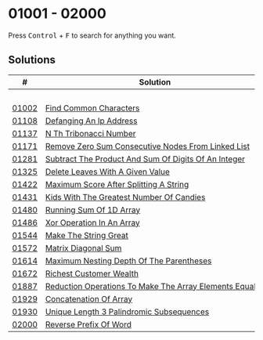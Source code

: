# 01001 - 02000

Press <kbd>Control</kbd> + <kbd>F</kbd> to search for anything you want.

## Solutions
| # | Solution | Topic | Difficulty |
| --- | --- | --- | --- |
| | &emsp;&emsp;&emsp;&emsp;&emsp;&emsp;&emsp;&emsp;&emsp;&emsp;&emsp;&emsp;&emsp;&emsp;&emsp;&emsp;&emsp;&emsp;&emsp;&emsp;&emsp;&emsp;&emsp;&emsp;&emsp;&emsp;&emsp;&emsp; | &emsp;&emsp;&emsp;&emsp;&emsp;&emsp;&emsp;&emsp;&emsp;&emsp; | |  
| [01002](https://leetcode.com/problems/find-common-characters/) | [Find Common Characters](01001-01100/01002-find-common-characters.cpp) | `Hashmap` | Easy |  
| [01108](https://leetcode.com/problems/defanging-an-ip-address/) | [Defanging An Ip Address](01101-01200/01108-defanging-an-ip-address.cpp) | `String` | Easy |  
| [01137](https://leetcode.com/problems/n-th-tribonacci-number/) | [N Th Tribonacci Number](01101-01200/01137-n-th-tribonacci-number.cpp) | `Memoization` | Easy |  
| [01171](https://leetcode.com/problems/remove-zero-sum-consecutive-nodes-from-linked-list/) | [Remove Zero Sum Consecutive Nodes From Linked List](01101-01200/01171-remove-zero-sum-consecutive-nodes-from-linked-list.cpp) | `Hashmap` | Medium |  
| [01281](https://leetcode.com/problems/subtract-the-product-and-sum-of-digits-of-an-integer/) | [Subtract The Product And Sum Of Digits Of An Integer](01201-01300/01281-subtract-the-product-and-sum-of-digits-of-an-integer.cpp) | `Math` | Easy |  
| [01325](https://leetcode.com/problems/delete-leaves-with-a-given-value/) | [Delete Leaves With A Given Value](01301-01400/01325-delete-leaves-with-a-given-value.cpp) | `Tree` | Medium |  
| [01422](https://leetcode.com/problems/maximum-score-after-splitting-a-string/) | [Maximum Score After Splitting A String](01401-01500/01422-maximum-score-after-splitting-a-string.cpp) | `Array` | Easy |  
| [01431](https://leetcode.com/problems/kids-with-the-greatest-number-of-candies/) | [Kids With The Greatest Number Of Candies](01401-01500/01431-kids-with-the-greatest-number-of-candies.cpp) | `Array` | Easy |  
| [01480](https://leetcode.com/problems/running-sum-of-1d-array/) | [Running Sum Of 1D Array](01401-01500/01480-running-sum-of-1d-array.cpp) | `Array` | Easy |  
| [01486](https://leetcode.com/problems/xor-operation-in-an-array/) | [Xor Operation In An Array](01401-01500/01486-xor-operation-in-an-array.cpp) | `Bit-Hacks` | Easy |  
| [01544](https://leetcode.com/problems/make-the-string-great/) | [Make The String Great](01501-01600/01544-make-the-string-great.cpp) | `Stack` | Easy |  
| [01572](https://leetcode.com/problems/matrix-diagonal-sum/) | [Matrix Diagonal Sum](01501-01600/01572-matrix-diagonal-sum.cpp) | `Array` | Easy |  
| [01614](https://leetcode.com/problems/maximum-nesting-depth-of-the-parentheses/) | [Maximum Nesting Depth Of The Parentheses](01601-01700/01614-maximum-nesting-depth-of-the-parentheses.cpp) | `String` | Easy |  
| [01672](https://leetcode.com/problems/richest-customer-wealth/) | [Richest Customer Wealth](01601-01700/01672-richest-customer-wealth.cpp) | `Matrix` | Easy |  
| [01887](https://leetcode.com/problems/reduction-operations-to-make-the-array-elements-equal/) | [Reduction Operations To Make The Array Elements Equal](01801-01900/01887-reduction-operations-to-make-the-array-elements-equal.cpp) | `Math` | Medium |  
| [01929](https://leetcode.com/problems/concatenation-of-array/) | [Concatenation Of Array](01901-02000/01929-concatenation-of-array.cpp) | `Array` | Easy |  
| [01930](https://leetcode.com/problems/unique-length-3-palindromic-subsequences/) | [Unique Length 3 Palindromic Subsequences](01901-02000/01930-unique-length-3-palindromic-subsequences.cpp) | `Hashmap` | Medium |  
| [02000](https://leetcode.com/problems/reverse-prefix-of-word/) | [Reverse Prefix Of Word](01901-02000/02000-reverse-prefix-of-word.cpp) | `String` | Easy |  